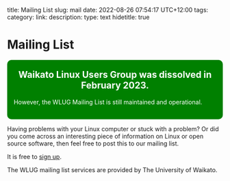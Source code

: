 title: Mailing List
slug: mail
date: 2022-08-26 07:54:17 UTC+12:00
tags: 
category: 
link: 
description: 
type: text
hidetitle: true
<!---
Draft completed: 2022-08-28 Ian Stewart

-->

# Mailing List

<!-- Add http to announce Dissolving of WLUG. Ian 2024-06-25: Note "Warning" class gives a red border -->
<!-- Add Warning message to each web-page. -->
<div class="warning" style='padding:0.1em; background-color:green; color:white; border-radius: 10px;'> 
<span>
<h2 style='margin-top:1em; text-align:center'>
<b>Waikato Linux Users Group was dissolved in February 2023.</b></h2>
<p style='margin-left:1em;'>
However, the WLUG Mailing List is still maintained and operational.<br><br>
</p>
</span>
</div>

Having problems with your Linux computer or stuck with a problem? Or did you come across an interesting piece of information on Linux or open source software, then feel free to post this to our mailing list. 

It is free to [sign up](https://list.wlug.org.nz/postorius/lists/wlug.list.wlug.org.nz/).


The WLUG mailing list services are provided by The University of Waikato.


